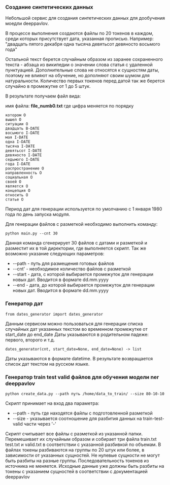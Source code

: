 ### Создание синтетических данных
Небольшой сервис для создания синтетических данных для дообучения моедли deeppavlov.

В процессе выполнения создаются файлы по 20 токенов в каждом, среди которых присутствует дата, указанная прописью.
Например: "двадцать пятого декабря одна тысяча девятьсот девяносто восьмого года"

Остальной текст берется случайным образом из заранее сохраненного текста - абзаца из википедии о значении слова статья с удаленной пунктуацией. Дополнительные слова не относятся к сущностям даты, поэтому не влияют на обучение, но дополняют своим шумом для натуральности.
Количество первых токенов перед датой так же берется случайно в промежутке от 1 до 5 штук.

В результате получаем файл вида:

имя файла: **file_numb0.txt** где цифра меняется по порядку
```
котором O 
вышел O 
ситуации O 
двадцать B-DATE 
восьмого I-DATE 
мая I-DATE
одна I-DATE
тысяча I-DATE
девятьсот I-DATE
девяносто I-DATE
седьмого I-DATE
года I-DATE
распространение O
направленность O
социальная O
своей O
является O
концепция O
относить O
статье O
```

Период дат для генерации используется по умолчанию с 1 января 1980 года по день запуска модуля.

Для генерации файлов с разметкой необходимо выполнить команду:
```
python main.py --cnt 30
```
Данная команда сгенерирует 30 файлов с датами и разметкой и разместит их в той директории, где выполняется скрипт.
Так же возможно указание следующих параметров:

* --path - путь для размещения готовых файлов
* --cnt' - необходимое количество файлов с разметкой
* --start - дата, с которой выбирается промежуток для генерации новых дат. Вводится в формате dd.mm.yyyy
* --end - дата, до которой выбирается промежуток для генерации новых дат. Вводится в формате dd.mm.yyyy


### Генератор дат

```
from dates_generator import dates_generator
```

Данным сервисом можно пользоваться для генерации списка случайных дат указанных текстом во временном промежутке от start_date до end_date
Даты указываются в родительном падеже: первого, второго и т.д.

```
dates_generator(cnt, start_date=None, end_date=None) -> list
```
Даты указываются в формате datetime.
В результате возвращается список дат текстом на русском языке.


### Генератор train test valid файлов для обучения модели ner deeppavlov

```
python create_data.py --path путь /home/data_to_train/ --size 80-10-10
```

Скрипт принимает на вход два параметра:
* --path - путь где находятся файлы с подготовленной разметкой
* --size - указывается соотношение для разбития данных на train-test-valid части через '-'

Скрипт считывает все файлы с разметкой из указанной папки. Перемешивает их случайным образом и собирает три файла train.txt test.txt и valid.txt  в соответствии с указанной разбивкой по объемам. В файлах токены разбиваются на группы по 20 штук или более, в зависимости от указанных сущностей. Не нулевые сущности не могут быть разбиты на разные группы. Последовательность токенов из источника не меняется.
Исходные данные уже должны быть разбиты на токены с указанием сущностей в соответствии с документацией deeppavlov